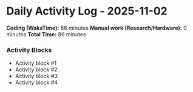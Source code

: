# Daily Activity Log - 2025-11-02

**Coding (WakaTime):** 86 minutes
**Manual work (Research/Hardware):** 0 minutes
**Total Time:** 86 minutes

### Activity Blocks
- Activity block #1
- Activity block #2
- Activity block #3
- Activity block #4
